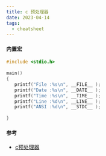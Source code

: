 ```yaml
---
title: c 预处理器
date: 2023-04-14
tags:
  - cheatsheet
---
```


#### 内置宏

```C
#include <stdio.h>
 
main()
{
   printf("File :%s\n", __FILE__ );
   printf("Date :%s\n", __DATE__ );
   printf("Time :%s\n", __TIME__ );
   printf("Line :%d\n", __LINE__ );
   printf("ANSI :%d\n", __STDC__ );
 
}
```

#### 参考

-  [c预处理器](https://www.runoob.com/cprogramming/c-preprocessors.html)
